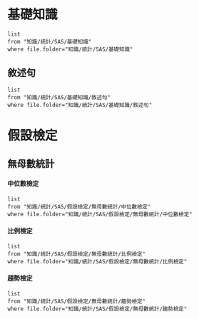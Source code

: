 # 基礎知識
``` dataview
list
from "知識/統計/SAS/基礎知識"
where file.folder="知識/統計/SAS/基礎知識"
```
## 敘述句
```dataview
list
from "知識/統計/SAS/基礎知識/敘述句"
where file.folder="知識/統計/SAS/基礎知識/敘述句"
```
# 假設檢定
## 無母數統計
#### 中位數檢定
```dataview
list
from "知識/統計/SAS/假設檢定/無母數統計/中位數檢定"
where file.folder="知識/統計/SAS/假設檢定/無母數統計/中位數檢定"
```
#### 比例檢定
```dataview
list
from "知識/統計/SAS/假設檢定/無母數統計/比例檢定"
where file.folder="知識/統計/SAS/假設檢定/無母數統計/比例檢定"
```
#### 趨勢檢定
```dataview
list
from "知識/統計/SAS/假設檢定/無母數統計/趨勢檢定"
where file.folder="知識/統計/SAS/假設檢定/無母數統計/趨勢檢定"
```
